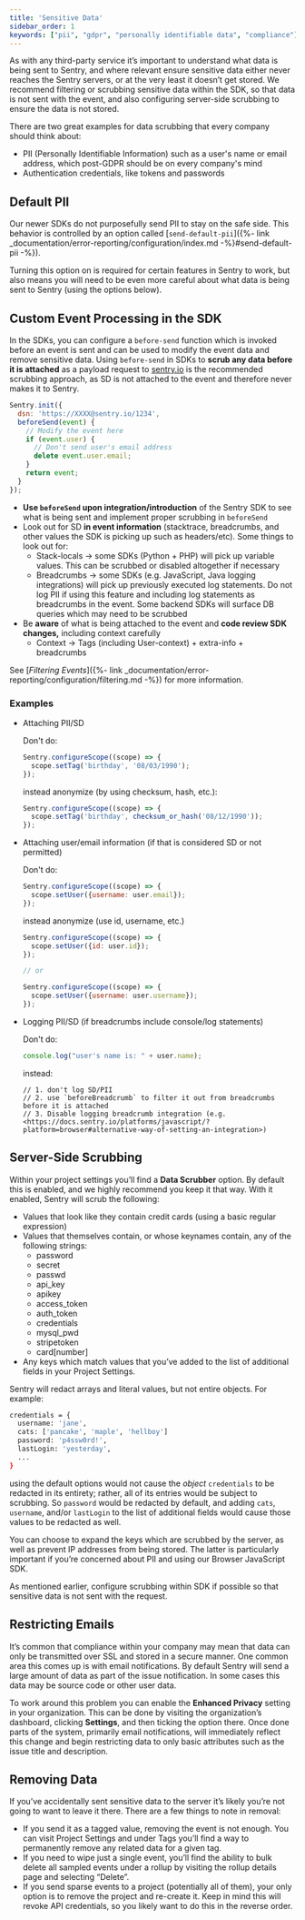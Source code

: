 ```yaml
---
title: 'Sensitive Data'
sidebar_order: 1
keywords: ["pii", "gdpr", "personally identifiable data", "compliance"]
---
```


As with any third-party service it’s important to understand what data is being sent to Sentry, and where relevant ensure sensitive data either never reaches the Sentry servers, or at the very least it doesn’t get stored. We recommend filtering or scrubbing sensitive data within the SDK, so that data is not sent with the event, and also configuring server-side scrubbing to ensure the data is not stored.

There are two great examples for data scrubbing that every company should think about:

- PII (Personally Identifiable Information) such as a user's name or email address, which post-GDPR should be on every company's mind
- Authentication credentials, like tokens and passwords

## Default PII

Our newer SDKs do not purposefully send PII to stay on the safe side. This behavior is controlled by an option called [`send-default-pii`]({%- link _documentation/error-reporting/configuration/index.md -%}#send-default-pii -%}).

Turning this option on is required for certain features in Sentry to work, but also means you will need to be even more careful about what data is being sent to Sentry (using the options below).

## Custom Event Processing in the SDK

In the SDKs, you can configure a `before-send` function which is invoked before an event is sent and can be used to modify the event data and remove sensitive data. Using `before-send` in SDKs to **scrub any data before it is attached** as a payload request to [sentry.io](http://sentry.io/) is the recommended scrubbing approach, as SD is not attached to the event and therefore never makes it to Sentry.

```javascript
Sentry.init({
  dsn: 'https://XXXX@sentry.io/1234',
  beforeSend(event) {
    // Modify the event here
    if (event.user) {
      // Don't send user's email address
      delete event.user.email;
    }
    return event;
  }
});
```

- **Use `beforeSend` upon integration/introduction** of the Sentry SDK to see what is being sent and implement proper scrubbing in `beforeSend`
- Look out for SD **in event information** (stacktrace, breadcrumbs, and other values the SDK is picking up such as headers/etc). Some things to look out for:
    - Stack-locals → some SDKs (Python + PHP) will pick up variable values. This can be scrubbed or disabled altogether if necessary
    - Breadcrumbs → some SDKs (e.g. JavaScript, Java logging integrations) will pick up previously executed log statements. Do not log PII if using this feature and including log statements as breadcrumbs in the event. Some backend SDKs will surface DB queries which may need to be scrubbed
- Be **aware** of what is being attached to the event and **code review SDK changes,** including context carefully
    - Context → Tags (including User-context) + extra-info + breadcrumbs

See [_Filtering Events_]({%- link _documentation/error-reporting/configuration/filtering.md -%}) for more information.

### Examples

- Attaching PII/SD

    Don't do:
    
    ```javascript
    Sentry.configureScope((scope) => {
      scope.setTag('birthday', '08/03/1990');
    });
    ```
    
    instead anonymize (by using checksum, hash, etc.):
    
    ```javascript
    Sentry.configureScope((scope) => {
      scope.setTag('birthday', checksum_or_hash('08/12/1990'));
    });
    ```
    
- Attaching user/email information (if that is considered SD or not permitted)

    Don't do:
    
    ```javascript
    Sentry.configureScope((scope) => {
      scope.setUser({username: user.email});
    });
    ```    

    instead anonymize (use id, username, etc.)
    
    ```javascript
    Sentry.configureScope((scope) => {
      scope.setUser({id: user.id});
    });
    
    // or
    
    Sentry.configureScope((scope) => {
      scope.setUser({username: user.username});
    });
     ```

- Logging PII/SD (if breadcrumbs include console/log statements)

    Don't do:
    
    ```javascript
    console.log("user's name is: " + user.name);
    ```
    
    instead:
    
    ```
    // 1. don't log SD/PII
    // 2. use `beforeBreadcrumb` to filter it out from breadcrumbs before it is attached
    // 3. Disable logging breadcrumb integration (e.g. <https://docs.sentry.io/platforms/javascript/?platform=browser#alternative-way-of-setting-an-integration>)
    ```

## Server-Side Scrubbing

Within your project settings you’ll find a **Data Scrubber** option. By default this is enabled, and we highly recommend you keep it that way. With it enabled, Sentry will scrub the following:

-   Values that look like they contain credit cards (using a basic regular expression)
-   Values that themselves contain, or whose keynames contain, any of the following strings: 
    -   password
    -   secret
    -   passwd
    -   api_key
    -   apikey
    -   access_token
    -   auth_token
    -   credentials
    -   mysql_pwd
    -   stripetoken
    -   card[number]
-   Any keys which match values that you’ve added to the list of additional fields in your Project Settings.

Sentry will redact arrays and literal values, but not entire objects. For example:

```bash
credentials = {
  username: 'jane',
  cats: ['pancake', 'maple', 'hellboy']
  password: 'p4ssw0rd!',
  lastLogin: 'yesterday',
  ...
}
```

using the default options would not cause the _object_ `credentials` to be redacted in its entirety; rather, all of its entries would be subject to scrubbing. So `password` would be redacted by default, and adding `cats`, `username`, and/or `lastLogin` to the list of additional fields would cause those values to be redacted as well. 

You can choose to expand the keys which are scrubbed by the server, as well as prevent IP addresses from being stored. The latter is particularly important if you’re concerned about PII and using our Browser JavaScript SDK.

As mentioned earlier, configure scrubbing within SDK if possible so that sensitive data is not sent with the request.

## Restricting Emails

It’s common that compliance within your company may mean that data can only be transmitted over SSL and stored in a secure manner. One common area this comes up is with email notifications. By default Sentry will send a large amount of data as part of the issue notification. In some cases this data may be source code or other user data.

To work around this problem you can enable the **Enhanced Privacy** setting in your organization. This can be done by visiting the organization’s dashboard, clicking **Settings**, and then ticking the option there. Once done parts of the system, primarily email notifications, will immediately reflect this change and begin restricting data to only basic attributes such as the issue title and description.

## Removing Data

If you’ve accidentally sent sensitive data to the server it’s likely you’re not going to want to leave it there. There are a few things to note in removal:

-   If you send it as a tagged value, removing the event is not enough. You can visit Project Settings and under Tags you’ll find a way to permanently remove any related data for a given tag.
-   If you need to wipe just a single event, you’ll find the ability to bulk delete all sampled events under a rollup by visiting the rollup details page and selecting “Delete”.
-   If you send sparse events to a project (potentially all of them), your only option is to remove the project and re-create it. Keep in mind this will revoke API credentials, so you likely want to do this in the reverse order.
